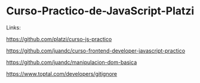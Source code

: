 # Curso-Practico-de-JavaScript-Platzi

Links:

<https://github.com/platzi/curso-js-practico>

<https://github.com/juandc/curso-frontend-developer-javascript-practico>

<https://github.com/juandc/manipulacion-dom-basica>

<https://www.toptal.com/developers/gitignore>

